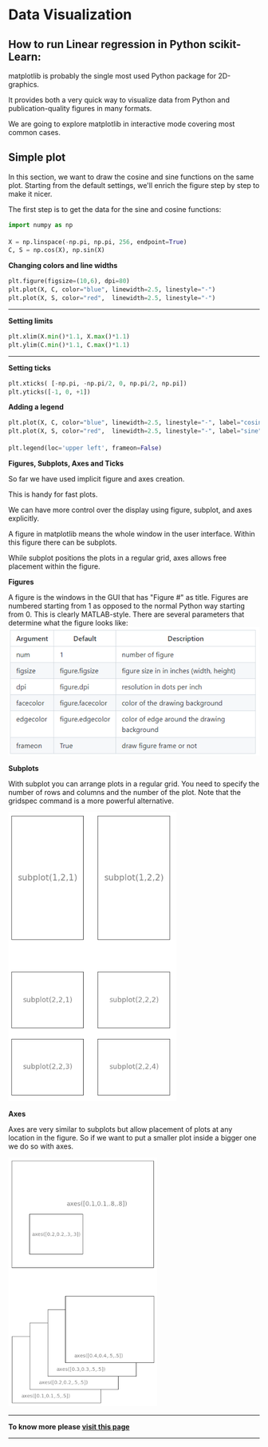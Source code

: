 
# Data Visualization

## **How to run Linear regression in Python scikit-Learn**:
matplotlib is probably the single most used Python package for 2D-graphics. 

It provides both a very quick way to visualize data from Python and publication-quality figures in many formats. 

We are going to explore matplotlib in interactive mode covering most common cases.

## **Simple plot**
In this section, we want to draw the cosine and sine functions on the same plot. Starting from the default settings, we'll enrich the figure step by step to make it nicer.

The first step is to get the data for the sine and cosine functions:

```py
import numpy as np

X = np.linspace(-np.pi, np.pi, 256, endpoint=True)
C, S = np.cos(X), np.sin(X)
```

**Changing colors and line widths**

```py
plt.figure(figsize=(10,6), dpi=80)
plt.plot(X, C, color="blue", linewidth=2.5, linestyle="-")
plt.plot(X, S, color="red",  linewidth=2.5, linestyle="-")
```
***

**Setting limits**

```py
plt.xlim(X.min()*1.1, X.max()*1.1)
plt.ylim(C.min()*1.1, C.max()*1.1)
```
***

**Setting ticks**

```py
plt.xticks( [-np.pi, -np.pi/2, 0, np.pi/2, np.pi])
plt.yticks([-1, 0, +1])
```
**Adding a legend**

```py
plt.plot(X, C, color="blue", linewidth=2.5, linestyle="-", label="cosine")
plt.plot(X, S, color="red",  linewidth=2.5, linestyle="-", label="sine")

plt.legend(loc='upper left', frameon=False)
```

**Figures, Subplots, Axes and Ticks**

So far we have used implicit figure and axes creation. 

This is handy for fast plots. 

We can have more control over the display using figure, subplot, and axes explicitly. 

A figure in matplotlib means the whole window in the user interface. Within this figure there can be subplots. 

While subplot positions the plots in a regular grid, axes allows free placement within the figure. 

**Figures**

A figure is the windows in the GUI that has "Figure #" as title. Figures are numbered starting from 1 as opposed to the normal Python way starting from 0. This is clearly MATLAB-style. There are several parameters that determine what the figure looks like:
![Figures](assist/Figures.PNG)


**Subplots**

With subplot you can arrange plots in a regular grid. You need to specify the number of rows and columns and the number of the plot. Note that the gridspec command is a more powerful alternative.

![Subplots](assist/Subplots.PNG)

**Axes**

Axes are very similar to subplots but allow placement of plots at any location in the figure. So if we want to put a smaller plot inside a bigger one we do so with axes.

![Axes](assist/Axes.PNG)
***
**To know more please [visit this page](https://github.com/rougier/matplotlib-tutorial/)**
****

